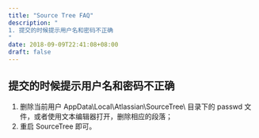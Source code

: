```yaml
---
title: "Source Tree FAQ"
description: "
1. 提交的时候提示用户名和密码不正确
"
date: 2018-09-09T22:41:08+08:00
draft: false
---
```


## 提交的时候提示用户名和密码不正确
1. 删除当前用户 AppData\Local\Atlassian\SourceTree\ 目录下的 passwd 文件，或者使用文本编辑器打开，删除相应的段落；
2. 重启 SourceTree 即可。